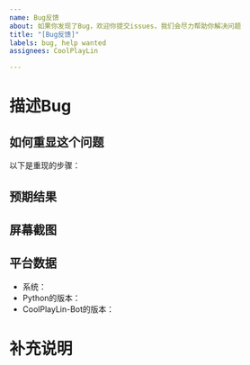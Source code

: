 ```yaml
---
name: Bug反馈
about: 如果你发现了Bug，欢迎你提交issues，我们会尽力帮助你解决问题
title: "[Bug反馈]"
labels: bug, help wanted
assignees: CoolPlayLin

---
```


# **描述Bug**
<!--请在这里详细描述你遇到了什么Bug，越详细的描述我们就越愿意帮助你解决-->

## **如何重显这个问题**

以下是重现的步骤：
<!--填写重显Bug的步骤，可以是以任何形式，只要我们看到懂这个问题是由什么引起的-->

## **预期结果**
<!--请在这里填写你希望的结果-->

## **屏幕截图**
<!--如果你由屏幕截图，可以更好地帮助我们找到问题所在-->

## **平台数据**
 - 系统：<!--例如Windows11，Ubuntu-->
 - Python的版本：<!--注意，过于早期的Python版本我们不会进行适配-->
- CoolPlayLin-Bot的版本：<!--没有版本就填写main分支-->

# **补充说明**
<!--你可以在这里添加更多的信息-->
